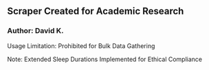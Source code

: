 ## Scraper Created for Academic Research
### Author: David K.

Usage Limitation: Prohibited for Bulk Data Gathering

Note: Extended Sleep Durations Implemented for Ethical Compliance
